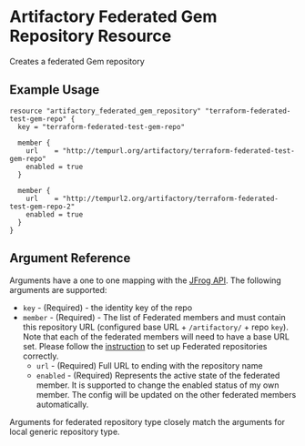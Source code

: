 # Artifactory Federated Gem Repository Resource

Creates a federated Gem repository

## Example Usage

```hcl
resource "artifactory_federated_gem_repository" "terraform-federated-test-gem-repo" {
  key = "terraform-federated-test-gem-repo"

  member {
    url    = "http://tempurl.org/artifactory/terraform-federated-test-gem-repo"
    enabled = true
  }

  member {
    url    = "http://tempurl2.org/artifactory/terraform-federated-test-gem-repo-2"
    enabled = true
  }
}
```

## Argument Reference

Arguments have a one to one mapping with the [JFrog API](https://www.jfrog.com/confluence/display/JFROG/Repository+Configuration+JSON#RepositoryConfigurationJSON-FederatedRepository). The following arguments are supported:

* `key` - (Required) - the identity key of the repo
* `member` - (Required) - The list of Federated members and must contain this repository URL (configured base URL + `/artifactory/` + repo `key`). Note that each of the federated members will need to have a base URL set. Please follow the [instruction](https://www.jfrog.com/confluence/display/JFROG/Working+with+Federated+Repositories#WorkingwithFederatedRepositories-SettingUpaFederatedRepository) to set up Federated repositories correctly.
    * `url` - (Required) Full URL to ending with the repository name
    * `enabled` - (Required) Represents the active state of the federated member. It is supported to change the enabled status of my own member. The config will be updated on the other federated members automatically.

Arguments for federated repository type closely match the arguments for local generic repository type.
